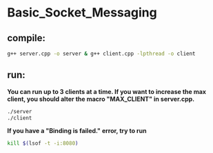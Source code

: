 # Basic_Socket_Messaging
## compile:
```bash
g++ server.cpp -o server & g++ client.cpp -lpthread -o client
``` 
## run:
**You can run up to 3 clients at a time. If you want to increase the max client, you should alter the macro "MAX_CLIENT" in server.cpp.**
```bash
./server
./client
```
**If you have a "Binding is failed." error, try to run**
```bash
kill $(lsof -t -i:8080)
```
